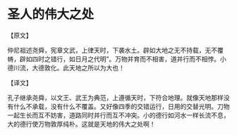 # 圣人的伟大之处

【原文】 

仲尼祖述尧舜，宪章文武，上律天时，下袭水土。辟如大地之无不持载，无不覆帱，辟如四时之错行，如日月之代明”。万物并育而不相害，道并行而不相悖。小德川流，大德敦化。此天地之所以为大也！ 

【译文】 

孔子继承尧舜，以文王、武王为典范，上遵循天时，下符合地理。就像天地那样没有什么不承载，没有什么不覆盖。又好像四季的交错运行，日用的交替光明。刀物一起生长而互不妨害，道路同时并行而互不冲突。小的德行如河水一样长流不息，大的德行使万物敦厚纯朴。这就是天地的伟大之处啊！
 